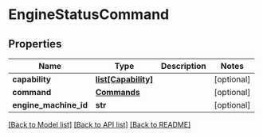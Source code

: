 # EngineStatusCommand

## Properties
Name | Type | Description | Notes
------------ | ------------- | ------------- | -------------
**capability** | [**list[Capability]**](Capability.md) |  | [optional] 
**command** | [**Commands**](Commands.md) |  | [optional] 
**engine_machine_id** | **str** |  | [optional] 

[[Back to Model list]](../README.md#documentation-for-models) [[Back to API list]](../README.md#documentation-for-api-endpoints) [[Back to README]](../README.md)



